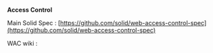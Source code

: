 **Access Control**

Main Solid Spec : [https://github.com/solid/web-access-control-spec](https://github.com/solid/web-access-control-spec)

WAC wiki : 

